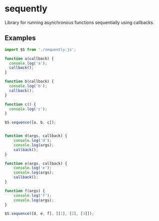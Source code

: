 sequently
=========

Library for running asynchronous functions sequentially using callbacks.

## Examples

```javascript
import $S from './sequently.js';

function a(callback) {
  console.log('a');
  callback();
}

function b(callback) {
  console.log('b');
  callback();
}

function c() {
  console.log('c');
}

$S.sequence([a, b, c]);


function d(args, callback) {
    console.log('d');
    console.log(args);
    callback();
}

function e(args, callback) {
    console.log('e');
    console.log(args);
    callback();
}

function f(args) {
    console.log('f');
    console.log(args);
}

$S.sequence([d, e, f], [[1], [2], [3]]);
```
